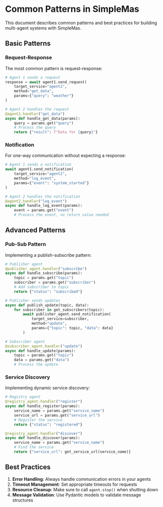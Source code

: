 # Common Patterns in SimpleMas

This document describes common patterns and best practices for building multi-agent systems with SimpleMas.

## Basic Patterns

### Request-Response

The most common pattern is request-response:

```python
# Agent 1 sends a request
response = await agent1.send_request(
    target_service="agent2",
    method="get_data",
    params={"query": "weather"}
)

# Agent 2 handles the request
@agent2.handler("get_data")
async def handle_get_data(params):
    query = params.get("query")
    # Process the query
    return {"result": f"Data for {query}"}
```

### Notification

For one-way communication without expecting a response:

```python
# Agent 1 sends a notification
await agent1.send_notification(
    target_service="agent2",
    method="log_event",
    params={"event": "system_started"}
)

# Agent 2 handles the notification
@agent2.handler("log_event")
async def handle_log_event(params):
    event = params.get("event")
    # Process the event, no return value needed
```

## Advanced Patterns

### Pub-Sub Pattern

Implementing a publish-subscribe pattern:

```python
# Publisher agent
@publisher_agent.handler("subscribe")
async def handle_subscribe(params):
    topic = params.get("topic")
    subscriber = params.get("subscriber")
    # Add subscriber to topic
    return {"status": "subscribed"}

# Publisher sends updates
async def publish_update(topic, data):
    for subscriber in get_subscribers(topic):
        await publisher_agent.send_notification(
            target_service=subscriber,
            method="update",
            params={"topic": topic, "data": data}
        )

# Subscriber agent
@subscriber_agent.handler("update")
async def handle_update(params):
    topic = params.get("topic")
    data = params.get("data")
    # Process the update
```

### Service Discovery

Implementing dynamic service discovery:

```python
# Registry agent
@registry_agent.handler("register")
async def handle_register(params):
    service_name = params.get("service_name")
    service_url = params.get("service_url")
    # Register the service
    return {"status": "registered"}

@registry_agent.handler("discover")
async def handle_discover(params):
    service_name = params.get("service_name")
    # Find the service
    return {"service_url": get_service_url(service_name)}
```

## Best Practices

1. **Error Handling**: Always handle communication errors in your agents
2. **Timeout Management**: Set appropriate timeouts for requests
3. **Resource Cleanup**: Make sure to call `agent.stop()` when shutting down
4. **Message Validation**: Use Pydantic models to validate message structures
